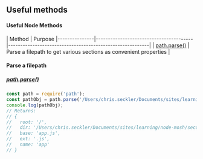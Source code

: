 ## Useful methods

#### Useful Node Methods

| Method | Purpose
|---------------|----------------------------------------|----------------------------------------------------------|
| [path.parse()]() | Parse a filepath to get various sections as convenient properties |
<br>

#### Parse a filepath
##### [path.parse()](https://nodejs.org/dist/latest-v8.x/docs/api/path.html#path_path_parse_path)
```js
const path = require('path');
const pathObj = path.parse('/Users/chris.seckler/Documents/sites/learning/node-mosh/second-app/app.js');
console.log(pathObj);
// Returns:
// { 
//   root: '/',
//   dir: '/Users/chris.seckler/Documents/sites/learning/node-mosh/second-app',
//   base: 'app.js',
//   ext: '.js',
//   name: 'app' 
// }
```
